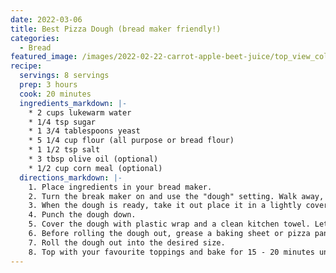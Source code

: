 ```yaml
---
date: 2022-03-06
title: Best Pizza Dough (bread maker friendly!)
categories:
  - Bread
featured_image: /images/2022-02-22-carrot-apple-beet-juice/top_view_colourful.jpeg
recipe:
  servings: 8 servings
  prep: 3 hours
  cook: 20 minutes
  ingredients_markdown: |-
    * 2 cups lukewarm water
    * 1/4 tsp sugar
    * 1 3/4 tablespoons yeast
    * 5 1/4 cup flour (all purpose or bread flour)
    * 1 1/2 tsp salt
    * 3 tbsp olive oil (optional)
    * 1/2 cup corn meal (optional)
  directions_markdown: |-
    1. Place ingredients in your bread maker.
    2. Turn the break maker on and use the "dough" setting. Walk away, and let your bread maker do its thing!
    3. When the dough is ready, take it out place it in a lightly covered bowl.
    4. Punch the dough down.
    5. Cover the dough with plastic wrap and a clean kitchen towel. Let sit for about 2 hours until it's doubled in size.
    6. Before rolling the dough out, grease a baking sheet or pizza pan with oil, and sprinkle corn meal on top. This will give it a nice crispy bottom and a delicious texture.
    7. Roll the dough out into the desired size.
    8. Top with your favourite toppings and bake for 15 - 20 minutes until slightly brown.
---
```

